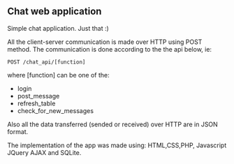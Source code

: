 ## Chat web application ##
Simple chat application. Just that :)


All the client-server communication is made over HTTP using POST method.
The communication is done according to the the api below, ie:
```
POST /chat_api/[function]
```
where [function] can be one of the:
  - login
  - post_message
  - refresh_table
  - check_for_new_messages

Also all the data transferred (sended or received) over HTTP are in JSON format.


The implementation of the app was made using: HTML,CSS,PHP, Javascript JQuery AJAX and SQLite.
